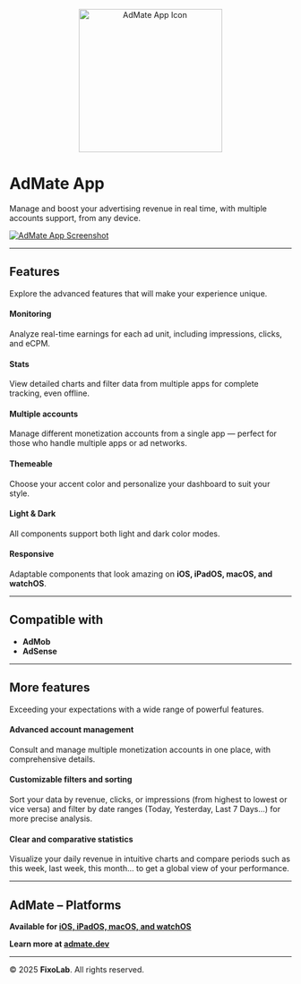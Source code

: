 <p align="center">
  <a href="https://admate.dev">
    <img width="256" height="256" src="https://admate.dev/favicon.ico" alt="AdMate App Icon">
  </a>
</p>

# AdMate App

Manage and boost your advertising revenue in real time, with multiple accounts support, from any device.

[![AdMate App Screenshot](https://admate.dev/assets/en-sketch-main.png)](https://admate.dev)

---

## Features  
Explore the advanced features that will make your experience unique.

#### Monitoring  
Analyze real-time earnings for each ad unit, including impressions, clicks, and eCPM.

#### Stats  
View detailed charts and filter data from multiple apps for complete tracking, even offline.

#### Multiple accounts  
Manage different monetization accounts from a single app — perfect for those who handle multiple apps or ad networks.

#### Themeable  
Choose your accent color and personalize your dashboard to suit your style.

#### Light & Dark  
All components support both light and dark color modes.

#### Responsive  
Adaptable components that look amazing on **iOS, iPadOS, macOS, and watchOS**.

---

## Compatible with  

- **AdMob**  
- **AdSense**

---

## More features  
Exceeding your expectations with a wide range of powerful features.

#### Advanced account management  
Consult and manage multiple monetization accounts in one place, with comprehensive details.

#### Customizable filters and sorting  
Sort your data by revenue, clicks, or impressions (from highest to lowest or vice versa) and filter by date ranges (Today, Yesterday, Last 7 Days...) for more precise analysis.

#### Clear and comparative statistics  
Visualize your daily revenue in intuitive charts and compare periods such as this week, last week, this month... to get a global view of your performance.

---

## AdMate – Platforms  

**Available for [iOS, iPadOS, macOS, and watchOS](https://apple.co/42ndD3j)** 

**Learn more at [admate.dev](https://admate.dev)**

---

© 2025 **FixoLab**. All rights reserved.
